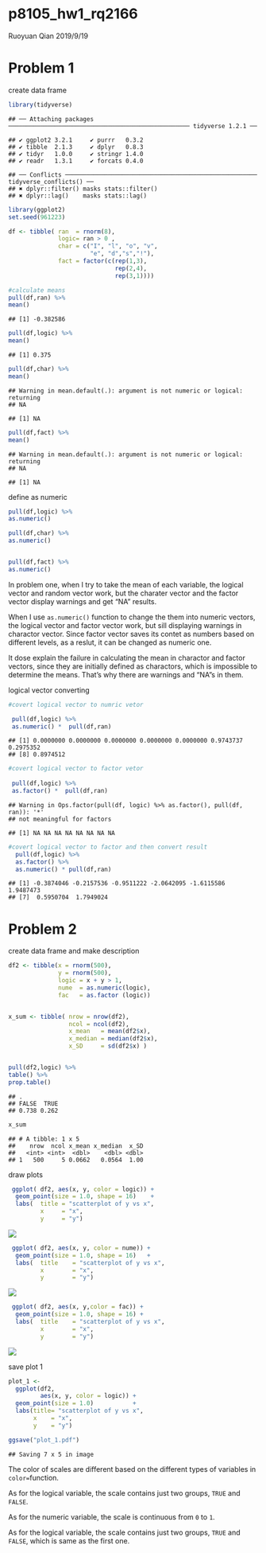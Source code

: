 p8105\_hw1\_rq2166
================
Ruoyuan Qian
2019/9/19

# Problem 1

create data
    frame

``` r
library(tidyverse)
```

    ## ── Attaching packages ─────────────────────────────────────────────────── tidyverse 1.2.1 ──

    ## ✔ ggplot2 3.2.1     ✔ purrr   0.3.2
    ## ✔ tibble  2.1.3     ✔ dplyr   0.8.3
    ## ✔ tidyr   1.0.0     ✔ stringr 1.4.0
    ## ✔ readr   1.3.1     ✔ forcats 0.4.0

    ## ── Conflicts ────────────────────────────────────────────────────── tidyverse_conflicts() ──
    ## ✖ dplyr::filter() masks stats::filter()
    ## ✖ dplyr::lag()    masks stats::lag()

``` r
library(ggplot2)
set.seed(961223)

df <- tibble( ran  = rnorm(8),
              logic= ran > 0 ,
              char = c("I", "l", "o", "v",
                       "e", "d","s","!"),
              fact = factor(c(rep(1,3),
                              rep(2,4),
                              rep(3,1))))

#calculate means
pull(df,ran) %>% 
mean()
```

    ## [1] -0.382586

``` r
pull(df,logic) %>% 
mean()
```

    ## [1] 0.375

``` r
pull(df,char) %>% 
mean()
```

    ## Warning in mean.default(.): argument is not numeric or logical: returning
    ## NA

    ## [1] NA

``` r
pull(df,fact) %>% 
mean()
```

    ## Warning in mean.default(.): argument is not numeric or logical: returning
    ## NA

    ## [1] NA

define as numeric

``` r
pull(df,logic) %>% 
as.numeric()

pull(df,char) %>% 
as.numeric()


pull(df,fact) %>% 
as.numeric()
```

In problem one, when I try to take the mean of each variable, the
logical vector and random vector work, but the charater vector and the
factor vector display warnings and get “NA” results.

When I use `as.numeric()` function to change the them into numeric
vectors, the logical vector and factor vector work, but sill displaying
warnings in charactor vector. Since factor vector saves its contet as
numbers based on different levels, as a reslut, it can be changed as
numeric one.

It dose explain the failure in calculating the mean in charactor and
factor vectors, since they are initially defined as charactors, which is
impossible to determine the means. That’s why there are warnings and
“NA”s in them.

logical vector converting

``` r
#covert logical vector to numric vetor 

 pull(df,logic) %>% 
 as.numeric() *  pull(df,ran)
```

    ## [1] 0.0000000 0.0000000 0.0000000 0.0000000 0.0000000 0.9743737 0.2975352
    ## [8] 0.8974512

``` r
#covert logical vector to factor vetor 
 
 pull(df,logic) %>% 
 as.factor() *  pull(df,ran)
```

    ## Warning in Ops.factor(pull(df, logic) %>% as.factor(), pull(df, ran)): '*'
    ## not meaningful for factors

    ## [1] NA NA NA NA NA NA NA NA

``` r
#covert logical vector to factor and then convert result
  pull(df,logic) %>% 
  as.factor() %>% 
  as.numeric() * pull(df,ran)
```

    ## [1] -0.3874046 -0.2157536 -0.9511222 -2.0642095 -1.6115586  1.9487473
    ## [7]  0.5950704  1.7949024

# Problem 2

create data frame and make description

``` r
df2 <- tibble(x = rnorm(500),
              y = rnorm(500),
              logic = x + y > 1,
              nume  = as.numeric(logic),
              fac   = as.factor (logic))


x_sum <- tibble( nrow = nrow(df2),
                 ncol = ncol(df2),
                 x_mean   = mean(df2$x),
                 x_median = median(df2$x),
                 x_SD     = sd(df2$x) )


pull(df2,logic) %>%
table() %>% 
prop.table() 
```

    ## .
    ## FALSE  TRUE 
    ## 0.738 0.262

``` r
x_sum
```

    ## # A tibble: 1 x 5
    ##    nrow  ncol x_mean x_median  x_SD
    ##   <int> <int>  <dbl>    <dbl> <dbl>
    ## 1   500     5 0.0662   0.0564  1.00

draw plots

``` r
 ggplot( df2, aes(x, y, color = logic)) + 
  geom_point(size = 1.0, shape = 16)    + 
  labs(  title = "scatterplot of y vs x",
         x     = "x",
         y     = "y")
```

![](p8105_hw1_rq2166_files/figure-gfm/Problem%202%20draw%20plot-1.png)<!-- -->

``` r
 ggplot( df2, aes(x, y, color = nume)) +
  geom_point(size = 1.0, shape = 16)   +
  labs(  title    = "scatterplot of y vs x",
         x        = "x",
         y        = "y")
```

![](p8105_hw1_rq2166_files/figure-gfm/Problem%202%20draw%20plot-2.png)<!-- -->

``` r
 ggplot( df2, aes(x, y,color = fac)) + 
  geom_point(size = 1.0, shape = 16) +
  labs(  title    = "scatterplot of y vs x",
         x        = "x",
         y        = "y")
```

![](p8105_hw1_rq2166_files/figure-gfm/Problem%202%20draw%20plot-3.png)<!-- -->

save plot 1

``` r
plot_1 <- 
  ggplot(df2, 
         aes(x, y, color = logic)) + 
  geom_point(size = 1.0)           + 
  labs(title= "scatterplot of y vs x",
       x    = "x",
       y    = "y")

ggsave("plot_1.pdf")
```

    ## Saving 7 x 5 in image

The color of scales are different based on the different types of
variables in `color=`function.

As for the logical variable, the scale contains just two groups, `TRUE`
and `FALSE`.

As for the numeric variable, the scale is continuous from `0` to `1`.

As for the logical variable, the scale contains just two groups, `TRUE`
and `FALSE`, which is same as the first one.
